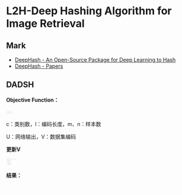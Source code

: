 # L2H-Deep Hashing Algorithm for Image Retrieval
## Mark
- [DeepHash - An Open-Source Package for Deep Learning to Hash](https://github.com/thulab/DeepHash)
- [DeepHash - Papers](https://github.com/caoyue10/DeepHash-Papers)

## DADSH
**Objective Function：**

<img src="./DADSH/objective.png" style="zoom:3%;" />

c：类别数，l：编码长度，m、n：样本数

U：网络输出，V：数据集编码



**更新V**

<img src="DADSH/solve.png" style="zoom:3%;" />

**结果：**

<img src="DADSH/result.png" style="zoom:0.5%;" />

